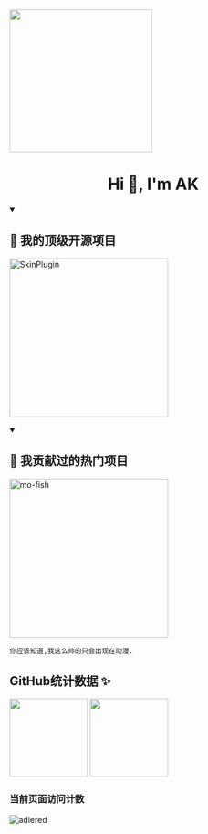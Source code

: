 


<img src="https://raw.githubusercontent.com/lengyingmofeng/imgs/main/imgs/pc.gif" width = "250" height = "250" alt=""/>


<h1 align="center">Hi 👋, I'm AK</h1>


<details open> 
  <summary><h2>📘 我的顶级开源项目</h2></summary>

  <!-- Repo info cards - https://github.com/anuraghazra/github-readme-stats -->
  <!-- Small repo cards (fork) - https://github.com/DenverCoder1/github-readme-stats -->
  <p align="left">
    <a href="https://github.com/ak-ing/SkinPlugin"><img width="278" src="https://denvercoder1-github-readme-stats.vercel.app/api/pin/?username=ak-ing&repo=SkinPlugin&theme=react&bg_color=1F222E&title_color=F85D7F&hide_border=true&icon_color=F8D866&show_icons=false" alt="SkinPlugin"></a>

<details open> 
  <summary><h2>📕 我贡献过的热门项目</h2></summary>

  <!-- Small repo cards https://github.com/DenverCoder1/github-readme-stats (fork of anuraghazra/github-readme-stats) -->
  <p align="left">
    <a href="https://github.com/lengyingmofeng/mo-fish/tree/main"><img width="278" src="https://denvercoder1-github-readme-stats.vercel.app/api/pin/?username=lengyingmofeng&repo=mo-fish&theme=react&bg_color=1F222E&title_color=F85D7F&hide_border=true&icon_color=F8D866&show_icons=true&show_description=false" alt="mo-fish"></a>


<!--START_SECTION:waka-->

```text
你应该知道,我这么帅的只会出现在动漫.
```

<!--END_SECTION:waka-->


## GitHub统计数据 ✨
<img align="" height="137px" src="https://github-readme-stats.vercel.app/api?username=ak-ing&hide_title=true&show_icons=true&include_all_commits=true&count_private=true&line_height=21&theme=dracula&locale=cn" />
<img align="" height="137px" src="https://github-readme-stats.vercel.app/api/top-langs/?username=ak-ing&hide_border=true&layout=compact&theme=dracula&locale=cn" />


### 当前页面访问计数

![adlered](https://count.getloli.com/get/@ak-ing)
